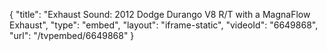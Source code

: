 {
    "title": "Exhaust Sound: 2012 Dodge Durango V8 R\/T with a MagnaFlow Exhaust",
    "type": "embed",
    "layout": "iframe-static",
    "videoId": "6649868",
    "url": "\/tvpembed\/6649868"
}